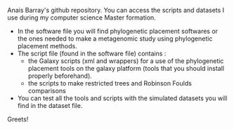 Anais Barray's github repository. You can access the scripts and datasets I use during my computer science Master formation.
- In the software file you will find phylogenetic placement softwares or the ones needed to make a metagenomic study using phylogenetic placement methods.
- The script file (found in the software file) contains :
    * the Galaxy scripts (xml and wrappers) for a use of the phylogenetic placement tools on the galaxy platform (tools        that you should install properly beforehand).
    * the scripts to make restricted trees and Robinson Foulds comparisons
- You can test all the tools and scripts with the simulated datasets you will find in the dataset file.

Greets!
